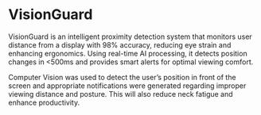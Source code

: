 # VisionGuard
VisionGuard is an intelligent proximity detection system that monitors user distance from a display with 98% accuracy, reducing eye strain and enhancing ergonomics. Using real-time AI processing, it detects position changes in <500ms and provides smart alerts for optimal viewing comfort.

Computer Vision was used to detect the user’s position in front of the screen and appropriate notifications were generated regarding improper viewing distance and posture. This will also reduce neck fatigue and enhance productivity.
